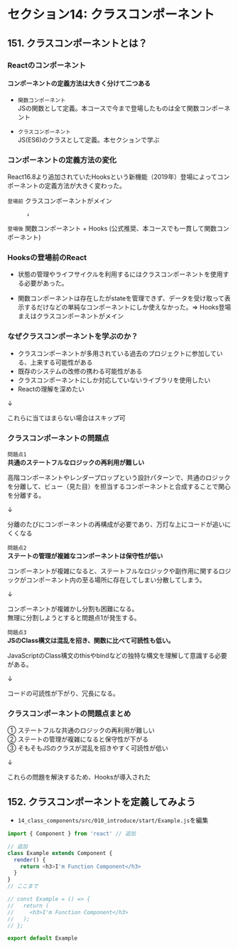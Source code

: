 # セクション14: クラスコンポーネント

## 151. クラスコンポーネントとは？

### Reactのコンポーネント

#### コンポーネントの定義方法は大きく分けて二つある

  + `関数コンポーネント`<br>
      JSの関数として定義。本コースで今まで登場したものは全て関数コンポーネント<br>

  + `クラスコンポーネント`<br>
      JS(ES6)のクラスとして定義。本セクションで学ぶ<br>

### コンポーネントの定義方法の変化

  React16.8より追加されていたHooksという新機能（2019年）登場によってコンポーネントの定義方法が大きく変わった。<br>

  `登場前` クラスコンポーネントがメイン<br>

          ↓

  `登場後` 関数コンポーネント + Hooks (公式推奨、本コースでも一貫して関数コンポーネント)<br>

### Hooksの登場前のReact

  + 状態の管理やライフサイクルを利用するにはクラスコンポーネントを使用する必要があった。<br>

  + 関数コンポーネントは存在したがstateを管理できず、データを受け取って表示するだけなどの単純なコンポーネントにしか使えなかった。=> Hooks登場まえはクラスコンポーネントがメイン<br>

### なぜクラスコンポーネントを学ぶのか？

  + クラスコンポーネントが多用されている過去のプロジェクトに参加している、上来する可能性がある<br>
  + 既存のシステムの改修の携わる可能性がある
  + クラスコンポーネントにしか対応していないライブラリを使用したい<br>
  + Reactの理解を深めたい<br>

  ↓<br>

  これらに当てはまらない場合はスキップ可<br>

### クラスコンポーネントの問題点

`問題点1`<br>
  __共通のステートフルなロジックの再利用が難しい__<br>

  高階コンポーネントやレンダープロップという設計パターンで、共通のロジックを分離して、ビュー（見た目）を担当するコンポーネントと合成することで関心を分離する。<br>

  ↓<br>

  分離のたびにコンポーネントの再構成が必要であり、万灯な上にコードが追いにくくなる<br>

`問題点2`<br>
  __ステートの管理が複雑なコンポーネントは保守性が低い__<br>

  コンポーネントが複雑になると、ステートフルなロジックや副作用に関するロジックがコンポーネント内の至る場所に存在してしまい分散してしまう。<br>

  ↓<br>

  コンポーネントが複雑かし分割も困難になる。<br>
  無理に分割しようとすると問題点1が発生する。<br>

`問題点3`<br>
  __JSのClass構文は混乱を招き、関数に比べて可読性も低い。__<br>

  JavaScriptのClass構文のthisやbindなどの独特な構文を理解して意識する必要がある。<br>

  ↓<br>

  コードの可読性が下がり、冗長になる。<br>

### クラスコンポーネントの問題点まとめ

  ① ステートフルな共通のロジックの再利用が難しい<br>
  ② ステートの管理が複雑になると保守性が下がる<br>
  ③ そもそもJSのクラスが混乱を招きやすく可読性が低い<br>

  ↓<br>

  これらの問題を解決するため、Hooksが導入された<br>

## 152. クラスコンポーネントを定義してみよう

+ `14_class_components/src/010_introduce/start/Example.js`を編集<br>

```js:Example.js
import { Component } from 'react' // 追加

// 追加
class Example extends Component {
  render() {
    return <h3>I'm Function Component</h3>
  }
}
// ここまで

// const Example = () => {
//   return (
//     <h3>I'm Function Component</h3>
//   );
// };

export default Example
```
